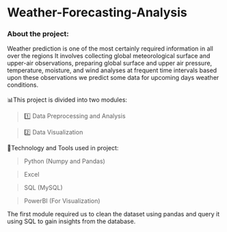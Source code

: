 # Weather-Forecasting-Analysis
### About the project:
Weather prediction is one of the most certainly required information in all over the regions It involves collecting global meteorological surface and upper-air observations, preparing global surface and upper air pressure, temperature, moisture, and wind analyses at frequent time intervals based upon these observations we predict some data for upcoming days weather conditions.
<br><br>
📊This project is divided into two modules:

> 1️⃣ Data Preprocessing and Analysis

> 2️⃣ Data Visualization



📌Technology and Tools used in project: 

> Python (Numpy and Pandas) 

> Excel 

> SQL (MySQL) 

> PowerBI (For Visualization) 

The first module required us to clean the dataset using pandas and query it using SQL to gain insights from the database. 
